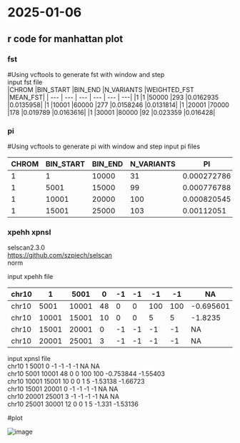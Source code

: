 # 2025-01-06
## r code for manhattan plot

### fst
#Using vcftools to generate fst with window and step  
input fst file  
|CHROM	|BIN_START	|BIN_END	|N_VARIANTS	|WEIGHTED_FST	|MEAN_FST|
| --- | --- | --- | --- | --- | ---| 
|1	|1	|50000	|293	|0.0162935	|0.0135958|
|1	|10001	|60000	|277	|0.0158246	|0.0131814|
|1	|20001	|70000	|178	|0.019789	|0.0163616|
|1	|30001	|80000	|92	|0.023359	|0.016428|

### pi
#Using vcftools to generate pi with window and step
input pi files<br>

|CHROM	|BIN_START	|BIN_END	|N_VARIANTS	|PI|  
| --- | --- | --- | --- | --- |  
|1	|1	|10000	|31	|0.000272786|  
|1	|5001	|15000	|99	|0.000776788|  
|1	|10001	|20000	|100	|0.000820545|  
|1	|15001	|25000	|103	|0.00112051|  


### xpehh xpnsl
selscan2.3.0<br>
https://github.com/szpiech/selscan<br>
norm

input xpehh file<br>

|chr10	|1	|5001	|0	|-1	|-1	|-1	|-1	|NA	|NA|
| --- | --- | --- | --- | --- | --- | --- | --- | --- | --- |
|chr10	|5001	|10001	|48	|0	|0	|100	|100	|-0.695601	|-1.9367|<br>
|chr10	|10001	|15001	|10	|0	|0	|5	|5	|-1.8235	|-1.93116|<br>
|chr10	|15001	|20001	|0	|-1	|-1	|-1	|-1	|NA	|NA|<br>
|chr10	|20001	|25001	|3	|-1	|-1	|-1	|-1	|NA	|NA|

input xpnsl file<br>
chr10	1	5001	0	-1	-1	-1	-1	NA	NA<br>
chr10	5001	10001	48	0	0	100	100	-0.753844	-1.55403<br>
chr10	10001	15001	10	0	0	1	5	-1.53138	-1.66723<br>
chr10	15001	20001	0	-1	-1	-1	-1	NA	NA<br>
chr10	20001	25001	3	-1	-1	-1	-1	NA	NA<br>
chr10	25001	30001	12	0	0	1	5	-1.331	-1.53136

#plot

![image](https://github.com/binzhengbin/YZWL/blob/main/evolution/R/manhattan/png/FST.png)
